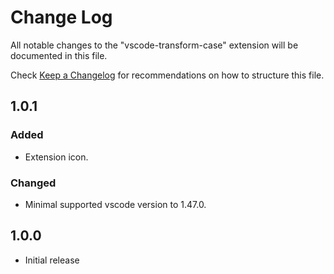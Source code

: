 # Change Log
All notable changes to the "vscode-transform-case" extension will be documented in this file.

Check [Keep a Changelog](http://keepachangelog.com/) for recommendations on how to structure this file.

## 1.0.1
### Added
- Extension icon.
### Changed
- Minimal supported vscode version to 1.47.0.

## 1.0.0
- Initial release
